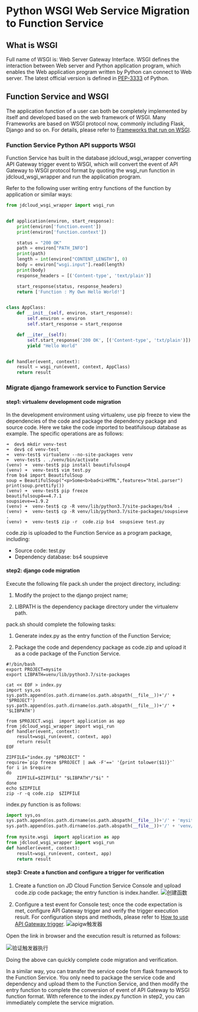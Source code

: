 # Python WSGI Web Service Migration to Function Service

## What is WSGI
Full name of WSGI is: Web Server Gateway Interface. WSGI defines the interaction between Web server and Python application program, which enables the Web application program written by Python can connect to Web server. The latest official version is defined in [PEP-3333](https://www.python.org/dev/peps/pep-3333) of Python.

## Function Service and WSGI
The application function of a user can both be completely implemented by itself and developed based on the web framework of WSGI.
Many Frameworks are based on WSGI protocol now, commonly including Flask, Django and so on. For details, please refer to [Frameworks that run on WSGI](https://wsgi.readthedocs.io/en/latest/frameworks.html).

### Function Service Python API supports WSGI

Function Service has built in the database jdcloud_wsgi_wrapper converting API Gateway trigger event to WSGI, which will convert the event of API Gateway to WSGI protocol format by quoting the wsgi_run function in jdcloud_wsgi_wrapper and run the application program.

Refer to the following user writing entry functions of the function by application or similar ways:

```Python
from jdcloud_wsgi_wrapper import wsgi_run


def application(environ, start_response):
    print(environ['function.event'])
    print(environ['function.context'])

    status = "200 OK"
    path = environ["PATH_INFO"]
    print(path)
    length = int(environ["CONTENT_LENGTH"], 0)
    body = environ["wsgi.input"].read(length)
    print(body)
    response_headers = [('Content-type', 'text/plain')]

    start_response(status, response_headers)
    return ['Function : My Own Hello World!']


class AppClass:
    def __init__(self, environ, start_response):
        self.environ = environ
        self.start_response = start_response

    def __iter__(self):
        self.start_response('200 OK', [('Content-type', 'txt/plain')])
        yield "Hello World"


def handler(event, context):
    result = wsgi_run(event, context, AppClass)
    return result

```

### Migrate django framework service to Function Service

#### step1: virtualenv development code migration
In the development environment using virtualenv, use pip freeze to view the dependencies of the code and package the dependency package and source code.
Here we take the code imported to beatifulsoup database as example. The specific operations are as follows:

```Shell
➜  dev$ mkdir venv-test
➜  dev$ cd venv-test
➜  venv-test$ virtualenv --no-site-packages venv
➜  venv-test$ . ./venv/bin/activate
(venv) ➜  venv-test$ pip install beautifulsoup4
(venv) ➜  venv-test$ vim test.py
from bs4 import BeautifulSoup
soup = BeautifulSoup("<p>Some<b>bad<i>HTML",features="html.parser")
print(soup.prettify())
(venv) ➜  venv-test$ pip freeze
beautifulsoup4==4.7.1
soupsieve==1.9.2
(venv) ➜  venv-test$ cp -R venv/lib/python3.7/site-packages/bs4  .
(venv) ➜  venv-test$ cp -R venv/lib/python3.7/site-packages/soupsieve .
(venv) ➜  venv-test$ zip -r  code.zip bs4  soupsieve test.py

```
code.zip is uploaded to the Function Service as a program package, including:

* Source code: test.py
* Dependency database: bs4 soupsieve

#### step2: django code migration
Execute the following file pack.sh under the project directory, including:

1. Modify the project to the django project name;

2. LIBPATH is the dependency package directory under the virtualenv path.

pack.sh should complete the following tasks:

1. Generate index.py as the entry function of the Function Service;

2. Package the code and dependency package as code.zip and upload it as a code package of the Function Service.

```Shell
#!/bin/bash
export PROJECT=mysite
export LIBPATH=venv/lib/python3.7/site-packages
 
cat << EOF > index.py
import sys,os
sys.path.append(os.path.dirname(os.path.abspath(__file__))+'/' + '$PROJECT')
sys.path.append(os.path.dirname(os.path.abspath(__file__))+'/' + '$LIBPATH')
 
from $PROJECT.wsgi  import application as app
from jdcloud_wsgi_wrapper import wsgi_run
def handler(event, context):
    result=wsgi_run(event, context, app)
    return result
EOF
 
ZIPFILE="index.py "$PROJECT" "
require=`pip freeze $PROJECT | awk -F'==' '{print tolower($1)}'`
for i in $require
do
    ZIPFILE=$ZIPFILE" "$LIBPATH"/"$i" "
done
echo $ZIPFILE
zip -r -q code.zip  $ZIPFILE

```

index.py function is as follows:

```Python
import sys,os
sys.path.append(os.path.dirname(os.path.abspath(__file__))+'/' + 'mysite')
sys.path.append(os.path.dirname(os.path.abspath(__file__))+'/' + 'venv/lib/python3.6/site-packages')
 
from mysite.wsgi  import application as app
from jdcloud_wsgi_wrapper import wsgi_run
def handler(event, context):
    result=wsgi_run(event, context, app)
    return result

```

#### step3: Create a function and configure a trigger for verification
1. Create a function on JD Cloud Function Service Console and upload code.zip code package; the entry function is index.handler.
![创建函数](https://github.com/jdcloudcom/cn/blob/function3/image/Elastic-Compute/functionservice/apigw%E8%A7%A6%E5%8F%91%E5%99%A8-wsgi-1.png) 

2. Configure a test event for Console test; once the code expectation is met, configure API Gateway trigger and verify the trigger execution result. For configuration steps and methods, please refer to [How to use API Gateway trigger](../use-cases/apig-case.md).
![apigw触发器](https://github.com/jdcloudcom/cn/blob/function3/image/Elastic-Compute/functionservice/apigw%E8%A7%A6%E5%8F%91%E5%99%A8-wsgi-3.png) 

Open the link in browser and the execution result is returned as follows:

![验证触发器执行](https://github.com/jdcloudcom/cn/blob/function3/image/Elastic-Compute/functionservice/apigw%E8%A7%A6%E5%8F%91%E5%99%A8-wsgi-2.png) 

Doing the above can quickly complete code migration and verification.

In a similar way, you can transfer the service code from flask framework to the Function Service. You only need to package the service code and dependency and upload them to the Function Service, and then modify the entry function to complete the conversion of event of API Gateway to WSGI function format. With reference to the index.py function in step2, you can immediately complete the service migration.




